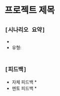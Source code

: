 # 프로젝트 제목

## `[시나리오 요약]`
* 
* 유형: 
<br><br>

## `[피드백]`
* 자체 피드백
    * 
* 멘토 피드백
    * 
<br><br>




